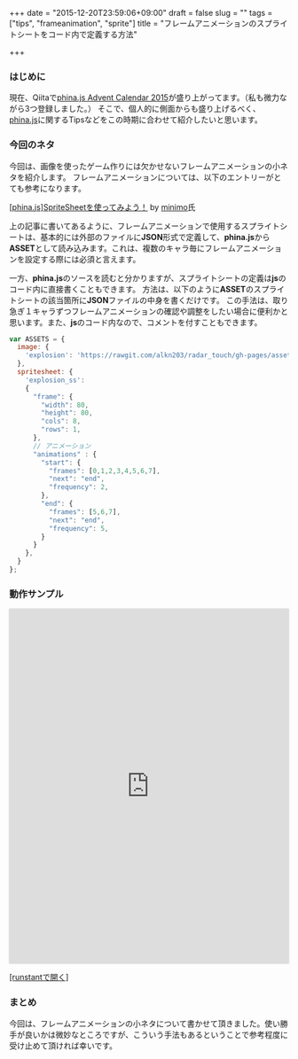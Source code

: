 +++
date = "2015-12-20T23:59:06+09:00"
draft = false
slug = ""
tags = ["tips", "frameanimation", "sprite"]
title = "フレームアニメーションのスプライトシートをコード内で定義する方法"

+++

### はじめに
現在、Qiitaで[phina.js Advent Calendar 2015](http://qiita.com/advent-calendar/2015/phinajs)が盛り上がってます。（私も微力ながら3つ登録しました。）
そこで、個人的に側面からも盛り上げるべく、[phina.js](http://phinajs.com/)に関するTipsなどをこの時期に合わせて紹介したいと思います。

### 今回のネタ
今回は、画像を使ったゲーム作りには欠かせないフレームアニメーションの小ネタを紹介します。
フレームアニメーションについては、以下のエントリーがとても参考になります。

[[phina.js]SpriteSheetを使ってみよう！](http://qiita.com/minimo/items/0aad94d94478845d3ce2) by [minimo](https://twitter.com/minimo)氏

上の記事に書いてあるように、フレームアニメーションで使用するスプライトシートは、基本的には外部のファイルに**JSON**形式で定義して、**phina.js**から**ASSET**として読み込みます。これは、複数のキャラ毎にフレームアニメーションを設定する際には必須と言えます。

一方、**phina.js**のソースを読むと分かりますが、スプライトシートの定義は**js**のコード内に直接書くこともできます。
方法は、以下のように**ASSET**のスプライトシートの該当箇所に**JSON**ファイルの中身を書くだけです。
この手法は、取り急ぎ１キャラずつフレームアニメーションの確認や調整をしたい場合に便利かと思います。また、**js**のコード内なので、コメントを付すこともできます。

```js
var ASSETS = {
  image: {
    'explosion': 'https://rawgit.com/alkn203/radar_touch/gh-pages/assets/explosion.png',
  },
  spritesheet: {
    'explosion_ss':
    {
      "frame": {
        "width": 80,
        "height": 80,
        "cols": 8,
        "rows": 1,
      },
      // アニメーション
      "animations" : {
        "start": {
          "frames": [0,1,2,3,4,5,6,7],
          "next": "end",
          "frequency": 2,
        },
        "end": {
          "frames": [5,6,7],
          "next": "end",
          "frequency": 5,
        }
      }
    },
  }
};
```
### 動作サンプル

<div class='runstant'><iframe src='http://goo.gl/c8NG6s' width='100%' height='640px' style='border:0px;box-shadow:0px 0px 2px 0px #aaa'></iframe></div>

[[runstantで開く]](http://goo.gl/c8NG6s)

### まとめ
今回は、フレームアニメーションの小ネタについて書かせて頂きました。使い勝手が良いかは微妙なところですが、こういう手法もあるということで参考程度に受け止めて頂ければ幸いです。
